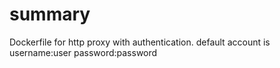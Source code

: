 # summary

Dockerfile for http proxy with authentication.
default account is
username:user
password:password

